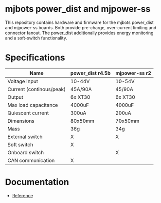 # mjbots power_dist and mjpower-ss #

This repository contains hardware and firmware for the mjbots
power_dist and mjpower-ss boards.  Both provide pre-charge,
over-current limiting and connector fanout.  The power_dist
additionally provides energy monitoring and a soft-switch
functionality.

# Specifications #

| Name                     | power_dist r4.5b | mjpower-ss r2 |
| ------------------------ |------------------|---------------|
| Voltage Input            | 10-44V           | 10-54V        |
| Current (continous/peak) | 45A/90A          | 45/90A        |
| Output                   | 6x XT30          | 6x XT30       |
| Max load capacitance     | 4000uF           | 4000uF        |
| Quiescent current        | 300uA            | 200uA         |
| Dimensions               | 80x50mm          | 70x50mm       |
| Mass                     | 36g              | 34g           |
| External switch          | X                | X             |
| Soft switch              | X                |               |
| Onboard switch           |                  | X             |
| CAN communication        | X                |               |

# Documentation #

* [Reference](docs/reference.md)
